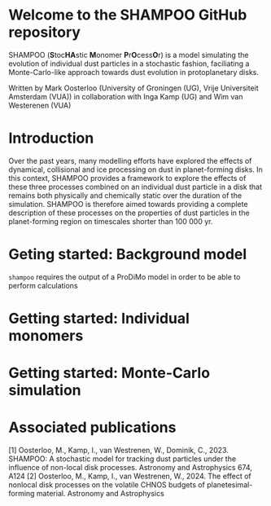 # Welcome to the SHAMPOO GitHub repository
SHAMPOO (**S**toc**HA**stic **M**onomer **P**r**O**cess**O**r) is a model simulating the evolution of individual dust particles in a stochastic fashion, faciliating a Monte-Carlo-like approach towards dust evolution in protoplanetary disks.

Written by Mark Oosterloo (University of Groningen (UG), Vrije Universiteit Amsterdam (VUA)) in collaboration with Inga Kamp (UG) and Wim van Westerenen (VUA)

# Introduction
Over the past years, many modelling efforts have explored the effects of dynamical, collisional and ice processing on dust in planet-forming disks. In this context, SHAMPOO provides a framework to explore the effects of these three processes combined on an individual dust particle in a disk that remains both physically and chemically static over the duration of the simulation. SHAMPOO is therefore aimed towards providing a complete description of these processes on the properties of dust particles in the planet-forming region on timescales shorter than 100 000 yr. 

# Geting started: Background model
``shampoo`` requires the output of a ProDiMo model in order to be able to perform calculations  

# Getting started: Individual monomers

# Getting started: Monte-Carlo simulation

# Associated publications
[1] Oosterloo, M., Kamp, I., van Westrenen, W., Dominik, C., 2023. SHAMPOO: A stochastic model for tracking dust particles under the influence of non-local disk processes. Astronomy and Astrophysics 674, A124
[2] Oosterloo, M., Kamp, I., van Westrenen, W., 2024. The effect of nonlocal disk processes on the volatile CHNOS budgets of planetesimal-forming material. Astronomy and Astrophysics 
